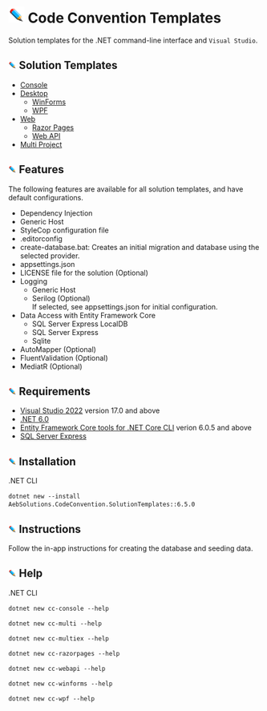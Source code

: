 # ![](/Assets/github-image32x32.png) Code Convention Templates

Solution templates for the .NET command-line interface and `Visual Studio`.

## ![](/Assets/github-image16x16.png) Solution Templates
* [Console](/SolutionTemplates/Content/Console/)
* [Desktop](/SolutionTemplates/Content/Desktop/)
  *  [WinForms](/SolutionTemplates/Content/Desktop/WinForms/)
  *  [WPF](/SolutionTemplates/Content/Desktop/WPF/)
* [Web](/SolutionTemplates/Content/Web/)
  * [Razor Pages](/SolutionTemplates/Content/Web/RazorPages)
  * [Web API](/SolutionTemplates/Content/Web/WebApi)
* [Multi Project](https://github.com/bboy77/Templates/tree/main/SolutionTemplates/Content/Multi-Project)

## ![](/Assets/github-image16x16.png) Features
The following features are available for all solution templates, and have default configurations.
* Dependency Injection
* Generic Host
* StyleCop configuration file
* .editorconfig
* create-database.bat: Creates an initial migration and database using the selected provider.
* appsettings.json
* LICENSE file for the solution (Optional)
* Logging
  * Generic Host
  * Serilog (Optional)\
    If selected, see appsettings.json for initial configuration.
* Data Access with Entity Framework Core
  * SQL Server Express LocalDB
  * SQL Server Express
  * Sqlite
* AutoMapper (Optional)
* FluentValidation (Optional)
* MediatR (Optional)

## ![Requirements](/Assets/github-image16x16.png) Requirements
* [Visual Studio 2022](https://visualstudio.microsoft.com/launch/) version 17.0 and above
* [.NET 6.0](https://dotnet.microsoft.com/download/dotnet/6.0)
* [Entity Framework Core tools for .NET Core CLI](https://docs.microsoft.com/en-us/ef/core/cli/dotnet) verion 6.0.5 and above
* [SQL Server Express](https://www.microsoft.com/en-us/sql-server/sql-server-downloads)

## ![Installation](/Assets/github-image16x16.png) Installation
.NET CLI
```
dotnet new --install AebSolutions.CodeConvention.SolutionTemplates::6.5.0
```

## ![Instructions](/Assets/github-image16x16.png) Instructions
Follow the in-app instructions for creating the database and seeding data.

## ![Help](/Assets/github-image16x16.png) Help
.NET CLI
```
dotnet new cc-console --help
```
```
dotnet new cc-multi --help
```
```
dotnet new cc-multiex --help
```
```
dotnet new cc-razorpages --help
```
```
dotnet new cc-webapi --help
```
```
dotnet new cc-winforms --help
```
```
dotnet new cc-wpf --help
```
